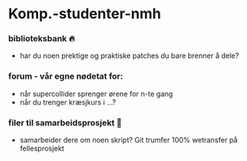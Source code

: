# Komp.-studenter-nmh

### biblioteksbank 🔥
  - har du noen prektige og praktiske patches du bare brenner å dele?

### forum - vår egne nødetat for:
  - når supercollider sprenger ørene for n-te gang
  - når du trenger kræsjkurs i ...?

### filer til samarbeidsprosjekt 💐
  - samarbeider dere om noen skript? Git trumfer 100% wetransfer på fellesprosjekt


